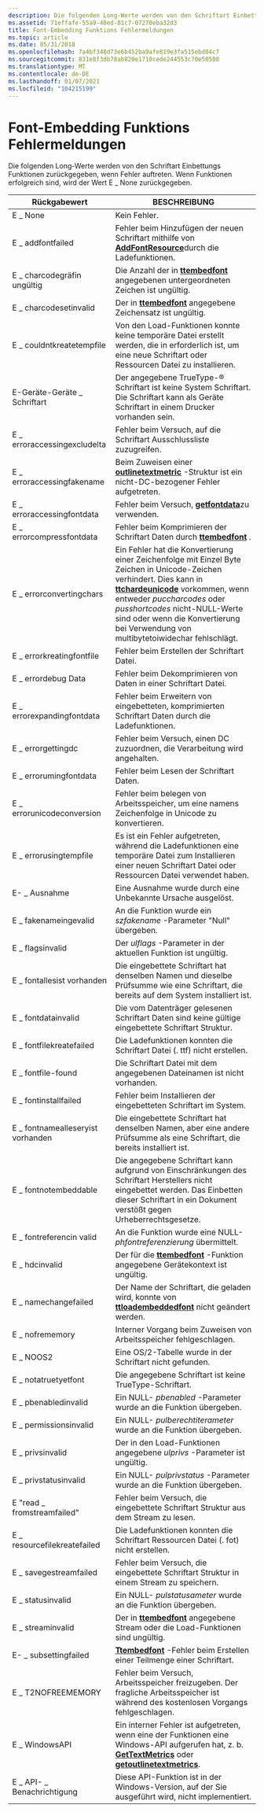 ```yaml
---
description: Die folgenden Long-Werte werden von den Schriftart Einbettungs Funktionen zurückgegeben, wenn Fehler auftreten. Wenn Funktionen erfolgreich sind, wird der Wert E \_ None zurückgegeben.
ms.assetid: 71effafe-55a9-40ed-81c7-07278eba32d3
title: Font-Embedding Funktions Fehlermeldungen
ms.topic: article
ms.date: 05/31/2018
ms.openlocfilehash: 7a4bf348d73e6b452ba9afe819e3fa515ebd04c7
ms.sourcegitcommit: 831e8f3db78ab820e1710cede244553c70e50500
ms.translationtype: MT
ms.contentlocale: de-DE
ms.lasthandoff: 01/07/2021
ms.locfileid: "104215199"
---
```

# <a name="font-embedding-function-error-messages"></a>Font-Embedding Funktions Fehlermeldungen

Die folgenden Long-Werte werden von den Schriftart Einbettungs Funktionen zurückgegeben, wenn Fehler auftreten. Wenn Funktionen erfolgreich sind, wird der Wert E \_ None zurückgegeben.



| Rückgabewert                  | BESCHREIBUNG                                                                                                                                                                                                                                                                              |
|-------------------------------|------------------------------------------------------------------------------------------------------------------------------------------------------------------------------------------------------------------------------------------------------------------------------------------|
| E \_ None                       | Kein Fehler.                                                                                                                                                                                                                                                                                |
| E \_ addfontfailed              | Fehler beim Hinzufügen der neuen Schriftart mithilfe von [**AddFontResource**](/windows/desktop/api/Wingdi/nf-wingdi-addfontresourcea)durch die Ladefunktionen.                                                                                                                                                                    |
| E \_ charcodegräfin ungültig       | Die Anzahl der in [**ttembedfont**](/windows/desktop/api/T2embapi/nf-t2embapi-ttembedfont) angegebenen untergeordneten Zeichen ist ungültig.                                                                                                                                                                                            |
| E \_ charcodesetinvalid         | Der in [**ttembedfont**](/windows/desktop/api/T2embapi/nf-t2embapi-ttembedfont) angegebene Zeichensatz ist ungültig.                                                                                                                                                                                                            |
| E \_ couldntkreatetempfile      | Von den Load-Funktionen konnte keine temporäre Datei erstellt werden, die in erforderlich ist, um eine neue Schriftart oder Ressourcen Datei zu installieren.                                                                                                                                                                                   |
| E-Geräte-Geräte \_ Schriftart         | Der angegebene TrueType-® Schriftart ist keine System Schriftart. Die Schriftart kann als Geräte Schriftart in einem Drucker vorhanden sein.                                                                                                                                                                                     |
| E \_ erroraccessingexcludelta  | Fehler beim Versuch, auf die Schriftart Ausschlussliste zuzugreifen.                                                                                                                                                                                                                |
| E \_ erroraccessingfakename     | Beim Zuweisen einer [**outlinetextmetric**](/windows/desktop/api/Wingdi/ns-wingdi-outlinetextmetrica) -Struktur ist ein nicht-DC-bezogener Fehler aufgetreten.                                                                                                                                                             |
| E \_ erroraccessingfontdata     | Fehler beim Versuch, [**getfontdata**](/windows/desktop/api/Wingdi/nf-wingdi-getfontdata)zu verwenden.                                                                                                                                                                                                     |
| E \_ errorcompressfontdata   | Fehler beim Komprimieren der Schriftart Daten durch [**ttembedfont**](/windows/desktop/api/T2embapi/nf-t2embapi-ttembedfont) .                                                                                                                                                                                          |
| E \_ errorconvertingchars       | Ein Fehler hat die Konvertierung einer Zeichenfolge mit Einzel Byte Zeichen in Unicode-Zeichen verhindert. Dies kann in [**ttchardeunicode**](/windows/desktop/api/T2embapi/nf-t2embapi-ttchartounicode) vorkommen, wenn entweder *puccharcodes* oder *pusshortcodes* nicht-NULL-Werte sind oder wenn die Konvertierung bei Verwendung von multibytetoiwidechar fehlschlägt. |
| E \_ errorkreatingfontfile      | Fehler beim Erstellen der Schriftart Datei.                                                                                                                                                                                                                              |
| E \_ errordebug Data | Fehler beim Dekomprimieren von Daten in einer Schriftart Datei.                                                                                                                                                                                                                        |
| E \_ errorexpandingfontdata     | Fehler beim Erweitern von eingebetteten, komprimierten Schriftart Daten durch die Ladefunktionen.                                                                                                                                                                                           |
| E \_ errorgettingdc             | Fehler beim Versuch, einen DC zuzuordnen, die Verarbeitung wird angehalten.                                                                                                                                                                                                                     |
| E \_ errorumingfontdata       | Fehler beim Lesen der Schriftart Daten.                                                                                                                                                                                                                                    |
| E \_ errorunicodeconversion     | Fehler beim belegen von Arbeitsspeicher, um eine namens Zeichenfolge in Unicode zu konvertieren.                                                                                                                                                                                                           |
| E \_ errorusingtempfile         | Es ist ein Fehler aufgetreten, während die Ladefunktionen eine temporäre Datei zum Installieren einer neuen Schriftart Datei oder Ressourcen Datei verwendet haben.                                                                                                                                                                      |
| E- \_ Ausnahme                  | Eine Ausnahme wurde durch eine Unbekannte Ursache ausgelöst.                                                                                                                                                                                                                                             |
| E \_ fakenameingevalid            | An die Funktion wurde ein *szfakename* -Parameter "Null" übergeben.                                                                                                                                                                                                                                |
| E \_ flagsinvalid               | Der *ulflags* -Parameter in der aktuellen Funktion ist ungültig.                                                                                                                                                                                                                              |
| E \_ fontallesist vorhanden          | Die eingebettete Schriftart hat denselben Namen und dieselbe Prüfsumme wie eine Schriftart, die bereits auf dem System installiert ist.                                                                                                                                                                                              |
| E \_ fontdatainvalid            | Die vom Datenträger gelesenen Schriftart Daten sind keine gültige eingebettete Schriftart Struktur.                                                                                                                                                                                                                         |
| E \_ fontfilekreatefailed       | Die Ladefunktionen konnten die Schriftart Datei (. ttf) nicht erstellen.                                                                                                                                                                                                                                 |
| E \_ fontfile-found           | Die Schriftart Datei mit dem angegebenen Dateinamen ist nicht vorhanden.                                                                                                                                                                                                                                 |
| E \_ fontinstallfailed          | Fehler beim Installieren der eingebetteten Schriftart im System.                                                                                                                                                                                                                            |
| E \_ fontnamealleseryist vorhanden      | Die eingebettete Schriftart hat denselben Namen, aber eine andere Prüfsumme als eine Schriftart, die bereits installiert ist.                                                                                                                                                                                                |
| E \_ fontnotembeddable          | Die angegebene Schriftart kann aufgrund von Einschränkungen des Schriftart Herstellers nicht eingebettet werden. Das Einbetten dieser Schriftart in ein Dokument verstößt gegen Urheberrechtsgesetze.                                                                                                                                         |
| E \_ fontreferencin valid       | An die Funktion wurde eine NULL- *phfontreferenzierung* übermittelt.                                                                                                                                                                                                                                     |
| E \_ hdcinvalid                 | Der für die [**ttembedfont**](/windows/desktop/api/T2embapi/nf-t2embapi-ttembedfont) -Funktion angegebene Gerätekontext ist ungültig.                                                                                                                                                                                             |
| E \_ namechangefailed           | Der Name der Schriftart, die geladen wird, konnte von [**ttloadembeddedfont**](/windows/desktop/api/T2embapi/nf-t2embapi-ttloadembeddedfont) nicht geändert werden.                                                                                                                                                                                 |
| E \_ nofrememory               | Interner Vorgang beim Zuweisen von Arbeitsspeicher fehlgeschlagen.                                                                                                                                                                                                                        |
| E \_ NOOS2                      | Eine OS/2-Tabelle wurde in der Schriftart nicht gefunden.                                                                                                                                                                                                                                                 |
| E \_ notatruetyetfont           | Die angegebene Schriftart ist keine TrueType-Schriftart.                                                                                                                                                                                                                                               |
| E \_ pbenabledinvalid           | Ein NULL- *pbenabled* -Parameter wurde an die Funktion übergeben.                                                                                                                                                                                                                                 |
| E \_ permissionsinvalid         | Ein NULL- *pulberechtiterameter* wurde an die Funktion übergeben.                                                                                                                                                                                                                            |
| E \_ privsinvalid               | Der in den Load-Funktionen angegebene *ulprivs* -Parameter ist ungültig.                                                                                                                                                                                                                      |
| E \_ privstatusinvalid          | Ein NULL- *pulprivstatus* -Parameter wurde an die Funktion übergeben.                                                                                                                                                                                                                             |
| E "read \_ fromstreamfailed"       | Fehler beim Versuch, die eingebettete Schriftart Struktur aus dem Stream zu lesen.                                                                                                                                                                                                  |
| E \_ resourcefilekreatefailed   | Die Ladefunktionen konnten die Schriftart Ressourcen Datei (. fot) nicht erstellen.                                                                                                                                                                                                                       |
| E \_ savegestreamfailed         | Fehler beim Versuch, die eingebettete Schriftart Struktur in einem Stream zu speichern.                                                                                                                                                                                                      |
| E \_ statusinvalid              | Ein NULL- *pulstatusameter* wurde an die Funktion übergeben.                                                                                                                                                                                                                                 |
| E \_ streaminvalid              | Der in [**ttembedfont**](/windows/desktop/api/T2embapi/nf-t2embapi-ttembedfont) angegebene Stream oder die Load-Funktionen sind ungültig.                                                                                                                                                                                             |
| E- \_ subsettingfailed           | [**Ttembedfont**](/windows/desktop/api/T2embapi/nf-t2embapi-ttembedfont) -Fehler beim Erstellen einer Teilmenge einer Schriftart.                                                                                                                                                                                                 |
| E \_ T2NOFREEMEMORY             | Fehler beim Versuch, Arbeitsspeicher freizugeben. Der fragliche Arbeitsspeicher ist während des kostenlosen Vorgangs fehlgeschlagen.                                                                                                                                                                              |
| E \_ WindowsAPI                 | Ein interner Fehler ist aufgetreten, wenn eine der Funktionen eine Windows-API aufgerufen hat, z. b. [**GetTextMetrics**](/windows/desktop/api/Wingdi/nf-wingdi-gettextmetrics) oder [**getoutlinetextmetrics**](/windows/desktop/api/Wingdi/nf-wingdi-getoutlinetextmetricsa).                                                                                                   |
| E \_ API- \_ Benachrichtigung               | Diese API-Funktion ist in der Windows-Version, auf der Sie ausgeführt wird, nicht implementiert.                                                                                                                                                                                                   |



 

 

 



